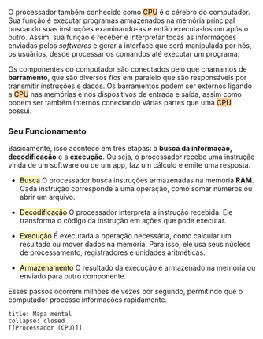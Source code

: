 O processador também conhecido como <mark style="background: #FFB86CA6;">CPU</mark> é o cérebro do computador. Sua função é executar programas armazenados na memória principal buscando suas instruções examinando-as e então executa-los um após o outro. Assim, sua função é receber e interpretar todas as informações enviadas pelos _softwares_ e gerar a interface que será manipulada por nós, os usuários, desde processar os comandos até executar um programa.

Os componentes do computador são conectados pelo que chamamos de **barramento**, que são diversos fios em paralelo que são responsáveis por transmitir instruções e dados. Os barramentos podem ser externos ligando a <mark style="background: #FFB86CA6;">CPU</mark> nas memórias e nos dispositivos de entrada e saída, assim como podem ser também internos conectando várias partes que uma <mark style="background: #FFB86CA6;">CPU</mark> possui.
### Seu Funcionamento
Basicamente, isso acontece em três etapas: a **busca da informação, decodificação** e a **execução**. Ou seja, o processador recebe uma instrução vinda de um software ou de um app, faz um cálculo e emite uma resposta.

- <mark style="background: #FFF3A3A6;">Busca</mark>
	O processador busca instruções armazenadas na memória **RAM**.
	Cada instrução corresponde a uma operação, como somar números ou abrir um arquivo.

- <mark style="background: #FFF3A3A6;">Decodificação</mark>
	O processador interpreta a instrução recebida.
	Ele transforma o código da instrução em ações que pode executar.

- <mark style="background: #FFF3A3A6;">Execução</mark>
	É executada a operação necessária, como calcular um resultado ou mover dados na memória.
	Para isso, ele usa seus núcleos de processamento, registradores e unidades aritméticas.

- <mark style="background: #FFF3A3A6;">Armazenamento</mark>
	O resultado da execução é armazenado na memória ou enviado para outro componente.

Esses passos ocorrem milhões de vezes por segundo, permitindo que o computador processe informações rapidamente.

```ad-abstract
title: Mapa mental
collapse: closed
[[Processador (CPU)]]

```
